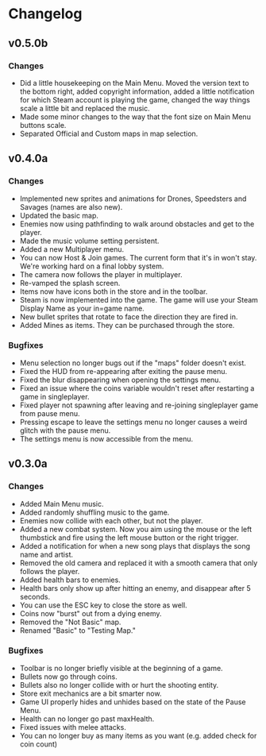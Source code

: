 # Changelog
## v0.5.0b
### Changes
- Did a little housekeeping on the Main Menu. Moved the version text to the bottom right, added copyright information, added a little notification for which Steam account is playing the game, changed the way things scale a little bit and replaced the music.
- Made some minor changes to the way that the font size on Main Menu buttons scale.
- Separated Official and Custom maps in map selection.

## v0.4.0a
### Changes
- Implemented new sprites and animations for Drones, Speedsters and Savages (names are also new).
- Updated the basic map.
- Enemies now using pathfinding to walk around obstacles and get to the player.
- Made the music volume setting persistent.
- Added a new Multiplayer menu.
- You can now Host & Join games. The current form that it's in won't stay. We're working hard on a final lobby system.
- The camera now follows the player in multiplayer.
- Re-vamped the splash screen.
- Items now have icons both in the store and in the toolbar.
- Steam is now implemented into the game. The game will use your Steam Display Name as your in=game name.
- New bullet sprites that rotate to face the direction they are fired in.
- Added Mines as items. They can be purchased through the store.

### Bugfixes
- Menu selection no longer bugs out if the "maps" folder doesn't exist.
- Fixed the HUD from re-appearing after exiting the pause menu.
- Fixed the blur disappearing when opening the settings menu.
- Fixed an issue where the coins variable wouldn't reset after restarting a game in singleplayer.
- Fixed player not spawning after leaving and re-joining singleplayer game from pause menu.
- Pressing escape to leave the settings menu no longer causes a weird glitch with the pause menu.
- The settings menu is now accessible from the menu.

## v0.3.0a
### Changes
- Added Main Menu music.
- Added randomly shuffling music to the game.
- Enemies now collide with each other, but not the player.
- Added a new combat system. Now you aim using the mouse or the left thumbstick and fire using the left mouse button or the right trigger.
- Added a notification for when a new song plays that displays the song name and artist.
- Removed the old camera and replaced it with a smooth camera that only follows the player.
- Added health bars to enemies.
- Health bars only show up after hitting an enemy, and disappear after 5 seconds.
- You can use the ESC key to close the store as well.
- Coins now "burst" out from a dying enemy.
- Removed the "Not Basic" map.
- Renamed "Basic" to "Testing Map."

### Bugfixes
- Toolbar is no longer briefly visible at the beginning of a game.
- Bullets now go through coins.
- Bullets also no longer collide with or hurt the shooting entity.
- Store exit mechanics are a bit smarter now.
- Game UI properly hides and unhides based on the state of the Pause Menu.
- Health can no longer go past maxHealth.
- Fixed issues with melee attacks.
- You can no longer buy as many items as you want (e.g. added check for coin count)
